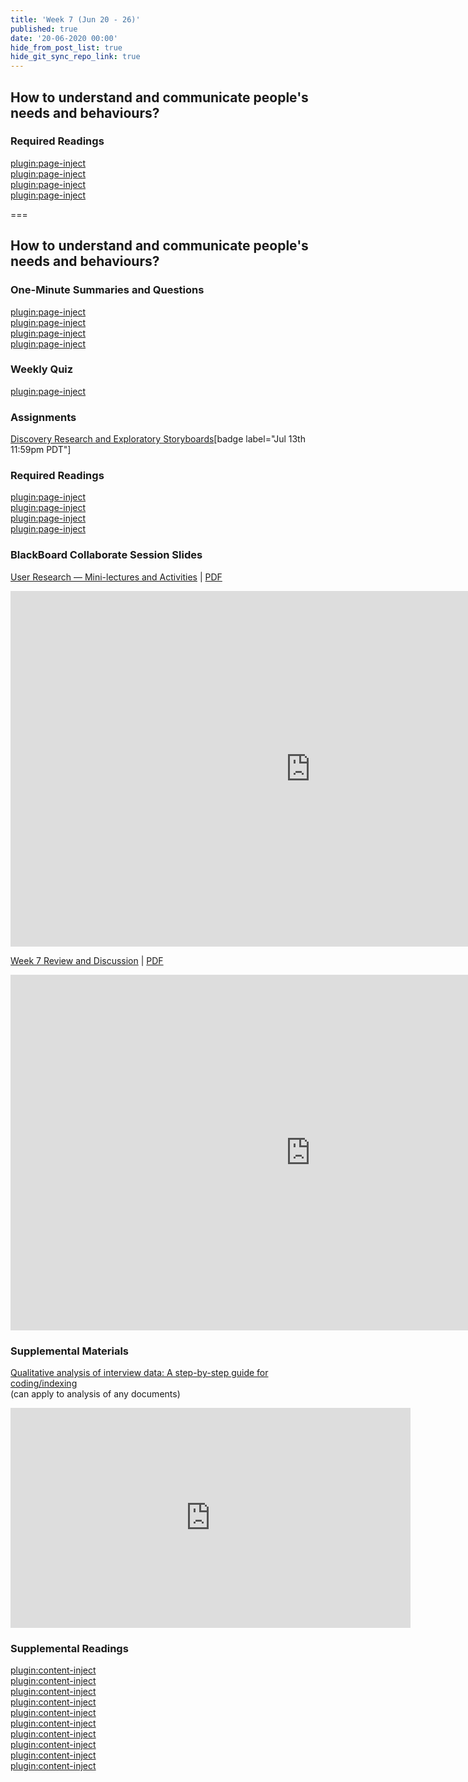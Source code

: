 ```yaml
---
title: 'Week 7 (Jun 20 - 26)'
published: true
date: '20-06-2020 00:00'
hide_from_post_list: true
hide_git_sync_repo_link: true
---
```


## How to understand and communicate people's needs and behaviours?

### Required Readings  
[plugin:page-inject](../../weekly-readings/week-07-1?template=partials/embedlycardlinkonly)  
[plugin:page-inject](../../weekly-readings/week-07-2?template=partials/embedlycardlinkonly)  
[plugin:page-inject](../../weekly-readings/week-07-3?template=partials/embedlycardlinkonly)  
[plugin:page-inject](../../weekly-readings/week-07-4?template=partials/embedlycardlinkonly)  

===

## **How to understand and communicate people's needs and behaviours?**

### One-Minute Summaries and Questions  
[plugin:page-inject](../../canvaslms-assignments/one-minute-summaries/week-07-1)  
[plugin:page-inject](../../canvaslms-assignments/one-minute-summaries/week-07-2)  
[plugin:page-inject](../../canvaslms-assignments/one-minute-summaries/week-07-3)  
[plugin:page-inject](../../canvaslms-assignments/one-minute-summaries/week-07-4)  

### Weekly Quiz
[plugin:page-inject](../../canvaslms-assignments/weekly-review-quizzes/week-07)  

### Assignments
[Discovery Research and Exploratory Storyboards](https://canvas.sfu.ca/courses/53207/assignments/457109)[badge label="Jul 13th 11:59pm PDT"]

### Required Readings  
[plugin:page-inject](../../weekly-readings/week-07-1?template=partials/embedlycardlinkonly)  
[plugin:page-inject](../../weekly-readings/week-07-2?template=partials/embedlycardlinkonly)  
[plugin:page-inject](../../weekly-readings/week-07-3?template=partials/embedlycardlinkonly)  
[plugin:page-inject](../../weekly-readings/week-07-4?template=partials/embedlycardlinkonly)

### BlackBoard Collaborate Session Slides
[User Research — Mini-lectures and Activities](https://docs.google.com/presentation/d/e/2PACX-1vTD1T1sBFXCKgUf2qGXhfQCso5ERbskoX8hr76bWZsZ6RM6pkdaMb6IvFHwI-0h-4lz94meHc6avxMX/pub?start=false&loop=false&delayms=3000)  | [PDF](https://canvas.sfu.ca/courses/53207/files/folder/Downloads/Slides%20PDFs/Mini-Lectures%20and%20Activities/Week-07)
<div class="grav-youtube"><iframe src="https://docs.google.com/presentation/d/e/2PACX-1vQtAfOU30i28zaqCkNS62AVa21Kh2nZGo_J1G4oXdzqV4suKzTvRthQoD4JIh0Vr1siXTB0UxClAmEe/embed?start=false&loop=false&delayms=3000" frameborder="0" width="960" height="569" allowfullscreen="true" mozallowfullscreen="true" webkitallowfullscreen="true"></iframe></div>

[Week 7 Review and Discussion](https://docs.google.com/presentation/d/e/2PACX-1vTbPvVfqn7_quv4FiJ1JqQP7d0_g0B-Xt9H5fiKpn7EtTTucgfvxnoTjj_sulPv5oRkYu0oG1VNkvqd/pub?start=false&loop=false&delayms=3000)  | [PDF](https://canvas.sfu.ca/courses/53207/files/folder/Downloads/Slides%20PDFs/Review%20and%20Discussion/Week-07)
<div class="grav-youtube"><iframe src="https://docs.google.com/presentation/d/e/2PACX-1vTbPvVfqn7_quv4FiJ1JqQP7d0_g0B-Xt9H5fiKpn7EtTTucgfvxnoTjj_sulPv5oRkYu0oG1VNkvqd/embed?start=false&loop=false&delayms=3000" frameborder="0" width="960" height="569" allowfullscreen="true" mozallowfullscreen="true" webkitallowfullscreen="true"></iframe></div>

### Supplemental Materials  
[Qualitative analysis of interview data: A step-by-step guide for coding/indexing](https://www.youtube.com/watch?v=DRL4PF2u9XA)  
(can apply to analysis of any documents)  
<div class="grav-youtube"><iframe src="https://www.youtube.com/embed/DRL4PF2u9XA" width="640" height="352" frameborder="0" allow="autoplay; fullscreen" allowfullscreen></iframe></div>

### Supplemental Readings  
[plugin:content-inject](../../ux-techniques-guide/how-to-understand-and-communicate-peoples-needs-and-behaviors/contextual-inquiry)  
[plugin:content-inject](../../ux-techniques-guide/how-to-understand-and-communicate-peoples-needs-and-behaviors/discovery-research)  
[plugin:content-inject](../../ux-techniques-guide/how-to-understand-and-communicate-peoples-needs-and-behaviors/five-whys)  
[plugin:content-inject](../../ux-techniques-guide/how-to-understand-and-communicate-peoples-needs-and-behaviors/interviews)  
[plugin:content-inject](../../ux-techniques-guide/how-to-understand-and-communicate-peoples-needs-and-behaviors/job-stories)  
[plugin:content-inject](../../ux-techniques-guide/how-to-understand-and-communicate-peoples-needs-and-behaviors/task-analysis)  
[plugin:content-inject](../../ux-techniques-guide/how-to-understand-and-communicate-peoples-needs-and-behaviors/thematic-analysis)  
[plugin:content-inject](../../ux-techniques-guide/how-to-understand-and-communicate-peoples-needs-and-behaviors/user-research)  
[plugin:content-inject](../../ux-techniques-guide/how-to-understand-and-communicate-peoples-needs-and-behaviors/user-research-analysis)  
[plugin:content-inject](../../ux-techniques-guide/how-to-understand-and-communicate-peoples-needs-and-behaviors/user-research-remote)  
